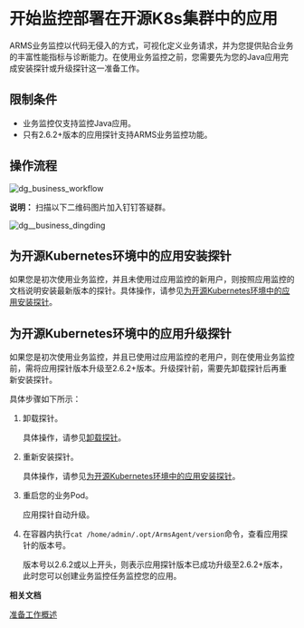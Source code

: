 # 开始监控部署在开源K8s集群中的应用

ARMS业务监控以代码无侵入的方式，可视化定义业务请求，并为您提供贴合业务的丰富性能指标与诊断能力。在使用业务监控之前，您需要先为您的Java应用完成安装探针或升级探针这一准备工作。

## 限制条件

-   业务监控仅支持监控Java应用。
-   只有2.6.2+版本的应用探针支持ARMS业务监控功能。

## 操作流程

![dg_business_workflow](https://static-aliyun-doc.oss-accelerate.aliyuncs.com/assets/img/zh-CN/0784574161/p103004.png)

**说明：** 扫描以下二维码图片加入钉钉答疑群。

![dg__business_dingding](https://static-aliyun-doc.oss-accelerate.aliyuncs.com/assets/img/zh-CN/7067197951/p92785.png)

## 为开源Kubernetes环境中的应用安装探针

如果您是初次使用业务监控，并且未使用过应用监控的新用户，则按照应用监控的文档说明安装最新版本的探针。具体操作，请参见[为开源Kubernetes环境中的应用安装探针](/intl.zh-CN/应用监控/接入应用监控/开始监控Java应用/为开源Kubernetes环境中的应用安装探针.md)。

## 为开源Kubernetes环境中的应用升级探针

如果您是初次使用业务监控，并且已使用过应用监控的老用户，则在使用业务监控前，需将应用探针版本升级至2.6.2+版本。升级探针前，需要先卸载探针后再重新安装探针。

具体步骤如下所示：

1.  卸载探针。

    具体操作，请参见[卸载探针](/intl.zh-CN/应用监控/接入应用监控/开始监控Java应用/为开源Kubernetes环境中的应用安装探针.mdsection_anc_ksu_mmw)。

2.  重新安装探针。

    具体操作，请参见[为开源Kubernetes环境中的应用安装探针](/intl.zh-CN/应用监控/接入应用监控/开始监控Java应用/为开源Kubernetes环境中的应用安装探针.md)。

3.  重启您的业务Pod。

    应用探针自动升级。

4.  在容器内执行`cat /home/admin/.opt/ArmsAgent/version`命令，查看应用探针的版本号。

    版本号以2.6.2或以上开头，则表示应用探针版本已成功升级至2.6.2+版本，此时您可以创建业务监控任务监控您的应用。


**相关文档**  


[准备工作概述](/intl.zh-CN/业务监控/接入指南（Java应用）/准备工作概述.md)

